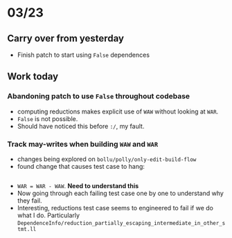 # 03/23

## Carry over from yesterday
- Finish patch to start using `False` dependences

## Work today
### Abandoning patch to use `False` throughout codebase
- computing reductions makes explicit use of `WAW` without looking at `WAR`.
- `False` is not possible.
- Should have noticed this before `:/`, my fault. 

### Track may-writes when building `WAW` and `WAR`
- changes being explored on `bollu/polly/only-edit-build-flow`
- found change that causes test case to hang:
```cpp
```
- `WAR = WAR - WAW`. **Need to understand this**
- Now going through each failing test case one by one to understand why they fail.
- Interesting, reductions test case seems to engineered to fail if we do what I do. Particularly `DependenceInfo/reduction_partially_escaping_intermediate_in_other_stmt.ll`

